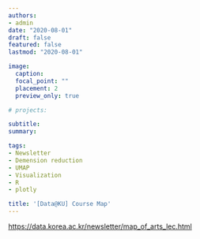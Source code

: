```yaml
---
authors:
- admin
date: "2020-08-01"
draft: false
featured: false
lastmod: "2020-08-01"

image:
  caption: 
  focal_point: ""
  placement: 2
  preview_only: true

# projects: 

subtitle: 
summary: 

tags:
- Newsletter
- Demension reduction
- UMAP
- Visualization
- R
- plotly

title: '[Data@KU] Course Map'
---
```



https://data.korea.ac.kr/newsletter/map_of_arts_lec.html
